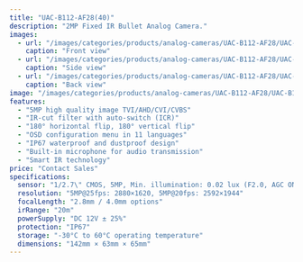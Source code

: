 ```yaml
---
title: "UAC-B112-AF28(40)"
description: "2MP Fixed IR Bullet Analog Camera."
images:
  - url: "/images/categories/products/analog-cameras/UAC-B112-AF28/UAC-B115-AF28(40)1.png"
    caption: "Front view"
  - url: "/images/categories/products/analog-cameras/UAC-B112-AF28/UAC-B115-AF28(40).png"
    caption: "Side view"
  - url: "/images/categories/products/analog-cameras/UAC-B112-AF28/UAC-B115-AF28(40)2.png"
    caption: "Back view"
image: "/images/categories/products/analog-cameras/UAC-B112-AF28/UAC-B115-AF28(40)1.png"
features:
  - "5MP high quality image TVI/AHD/CVI/CVBS"
  - "IR-cut filter with auto-switch (ICR)"
  - "180° horizontal flip, 180° vertical flip"
  - "OSD configuration menu in 11 languages"
  - "IP67 waterproof and dustproof design"
  - "Built-in microphone for audio transmission"
  - "Smart IR technology"
price: "Contact Sales"
specifications:
  sensor: "1/2.7\" CMOS, 5MP, Min. illumination: 0.02 lux (F2.0, AGC ON), 0 lux (IR ON)"
  resolution: "5MP@25fps: 2880×1620, 5MP@20fps: 2592×1944"
  focalLength: "2.8mm / 4.0mm options"
  irRange: "20m"
  powerSupply: "DC 12V ± 25%"
  protection: "IP67"
  storage: "-30°C to 60°C operating temperature"
  dimensions: "142mm × 63mm × 65mm"
---
```

